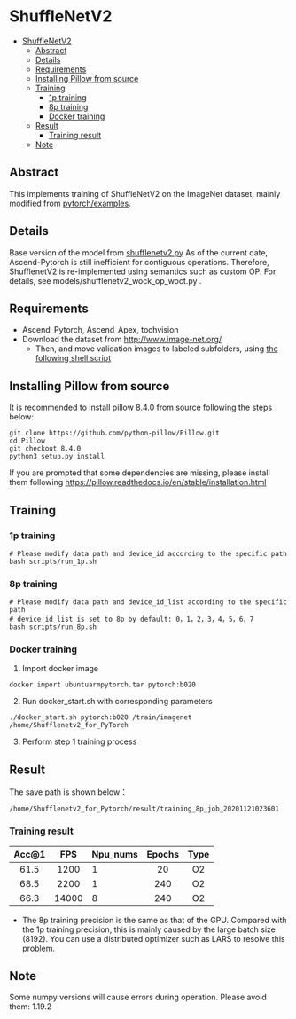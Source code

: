 # ShuffleNetV2

- [ShuffleNetV2](#shufflenetv2)
  - [Abstract](#abstract)
  - [Details](#details)
  - [Requirements](#requirements)
  - [Installing Pillow from source](#installing-pillow-from-source)
  - [Training](#training)
    - [1p training](#1p-training)
    - [8p training](#8p-training)
    - [Docker training](#docker-training)
  - [Result](#result)
    - [Training result](#training-result)
  - [Note](#note)

## Abstract

This implements training of ShuffleNetV2 on the ImageNet dataset, mainly modified from [pytorch/examples](https://github.com/pytorch/examples/tree/master/imagenet).

## Details

Base version of the model from [shufflenetv2.py](https://github.com/pytorch/vision/blob/master/torchvision/models/shufflenetv2.py)
As of the current date, Ascend-Pytorch is still inefficient for contiguous operations. 
Therefore, ShufflenetV2 is re-implemented using semantics such as custom OP. For details, see models/shufflenetv2_wock_op_woct.py .


## Requirements

- Ascend_Pytorch, Ascend_Apex, tochvision
- Download the dataset from http://www.image-net.org/
  - Then, and move validation images to labeled subfolders, using [the following shell script](https://raw.githubusercontent.com/soumith/imagenetloader.torch/master/valprep.sh)


## Installing Pillow from source

It is recommended to install pillow 8.4.0 from source following the steps below:

```
git clone https://github.com/python-pillow/Pillow.git
cd Pillow 
git checkout 8.4.0
python3 setup.py install
```

If you are prompted that some dependencies are missing, please install them following https://pillow.readthedocs.io/en/stable/installation.html

## Training 

### 1p training

```
# Please modify data path and device_id according to the specific path 
bash scripts/run_1p.sh
```

### 8p training

```
# Please modify data path and device_id_list according to the specific path 
# device_id_list is set to 8p by default: 0，1，2，3，4，5，6，7
bash scripts/run_8p.sh
```

### Docker training

1. Import docker image

```
docker import ubuntuarmpytorch.tar pytorch:b020
```

2. Run docker_start.sh with corresponding parameters

```
./docker_start.sh pytorch:b020 /train/imagenet /home/Shufflenetv2_for_PyTorch
```

3. Perform step 1 training process

## Result

The save path is shown below：

```
/home/Shufflenetv2_for_Pytorch/result/training_8p_job_20201121023601
```

### Training result

| Acc@1 |  FPS  | Npu_nums | Epochs | Type |
| :---: | :---: | :------- | :----: | :--: |
| 61.5  | 1200  | 1        |   20   |  O2  |
| 68.5  | 2200  | 1        |  240   |  O2  |
| 66.3  | 14000 | 8        |  240   |  O2  |

- The 8p training precision is the same as that of the GPU. Compared with the 1p training precision, this is mainly caused by the large batch size (8192). You can use a distributed optimizer such as LARS to resolve this problem.

## Note

Some numpy versions will cause errors during operation. Please avoid them: 1.19.2